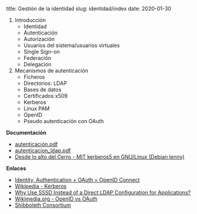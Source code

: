 title: Gestión de la identidad
slug: identidad/index
date: 2020-01-30

1. Introducción
    * Identidad
	* Autenticación
	* Autorización
	* Usuarios del sistema/usuarios virtuales
	* Single Sign-on
	* Federación
	* Delegación
1. Mecanismos de autenticación
    * Ficheros
	* Directorios: LDAP
	* Bases de datos
	* Certificados x509
	* Kerberos
	* Linux PAM
	* OpenID
	* Pseudo autenticación con OAuth

**Documentación**

* [autenticación.pdf]({static}/doc/autenticación.pdf)
* [autenticacion_ldap.pdf]({static}/doc/autenticacion_ldap.pdf)
* [Desde lo alto del Cerro - MIT kerberos5 en GNU/Linux (Debian lenny)](http://albertomolina.wordpress.com/2009/06/11/mit-kerberos5-en-gnulinux-debian-lenny/)

**Enlaces**

* [Identity, Authentication + OAuth = OpenID Connect](https://www.youtube.com/watch?v=Kb56GzQ2pSk)
* [Wikipedia - Kerberos](https://en.wikipedia.org/wiki/Kerberos_(protocol))
* [Why Use SSSD Instead of a Direct LDAP Configuration for Applications?](http://rhelblog.redhat.com/2016/04/26/why-use-sssd-instead-of-a-direct-ldap-configuration-for-applications/)
* [Wikimedia.org - OpenID vs OAuth](http://upload.wikimedia.org/wikipedia/commons/3/32/OpenIDvs.Pseudo-AuthenticationusingOAuth.svg)
* [Shibboleth Consortium](https://www.shibboleth.net/)
